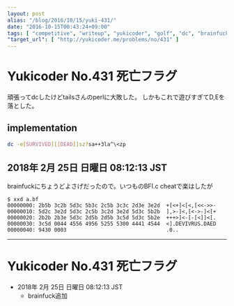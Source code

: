 ```yaml
---
layout: post
alias: "/blog/2016/10/15/yuki-431/"
date: "2016-10-15T00:43:24+09:00"
tags: [ "competitive", "writeup", "yukicoder", "golf", "dc", "brainfuck" ]
"target_url": [ "http://yukicoder.me/problems/no/431" ]
---
```


# Yukicoder No.431 死亡フラグ

頑張ってdcしたけどtailsさんのperlに大敗した。
しかもこれで遊びすぎてD,Eを落とした。

## implementation

``` bash
dc -e[SURVIVED][[DEAD]]sz?sa++3la^\<zp
```

## 2018年  2月 25日 日曜日 08:12:13 JST

brainfuckにちょうどよさげだったので。いつものBFI.c cheatで楽はしたが

```
$ xxd a.bf
00000000: 2b5b 3c2b 5d3c 5b3c 2c5b 3c3c 2d3e 3e2d  +[<+]<[<,[<<->>-
00000010: 5d2c 3e2d 5d3c 2c5b 3c2d 3e2d 5d3c 5b2b  ],>-]<,[<->-]<[+
00000020: 2b2b 2b3e 5d3c 2d5b 2d5b 3c5d 5d3c 5b2e  +++>]<-[-[<]]<[.
00000030: 3c5d 0044 4556 4956 5255 5300 4441 4544  <].DEVIVRUS.DAED
00000040: 9430 0003                                .0..
```

---

# Yukicoder No.431 死亡フラグ

-   2018年  2月 25日 日曜日 08:12:13 JST
    -   brainfuck追加
